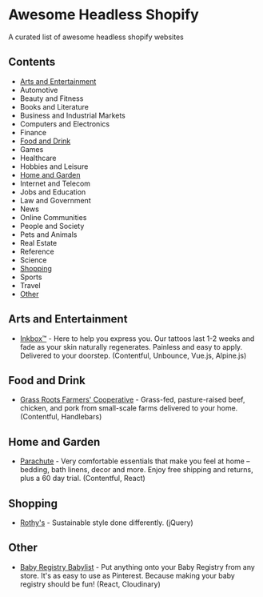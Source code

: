 # Awesome Headless Shopify
A curated list of awesome headless shopify websites

## Contents
- [Arts and Entertainment](#arts-and-entertainment)
- Automotive
- Beauty and Fitness
- Books and Literature
- Business and Industrial Markets
- Computers and Electronics
- Finance
- [Food and Drink](#food-and-drink)
- Games
- Healthcare
- Hobbies and Leisure
- [Home and Garden](#home-and-garden)
- Internet and Telecom
- Jobs and Education
- Law and Government
- News
- Online Communities
- People and Society
- Pets and Animals
- Real Estate
- Reference
- Science
- [Shopping](#shopping)
- Sports
- Travel
- [Other](#other)

## Arts and Entertainment
- [Inkbox™](https://inkbox.com/) - Here to help you express you. Our tattoos last 1-2 weeks and fade as your skin naturally regenerates. Painless and easy to apply. Delivered to your doorstep. (Contentful, Unbounce, Vue.js, Alpine.js)

## Food and Drink

- [Grass Roots Farmers' Cooperative](https://grassrootscoop.com/) - Grass-fed, pasture-raised beef, chicken, and pork from small-scale farms delivered to your home. (Contentful, Handlebars)


## Home and Garden

- [Parachute](https://www.parachutehome.com/) - Very comfortable essentials that make you feel at home – bedding, bath linens, decor and more. Enjoy free shipping and returns, plus a 60 day trial. (Contentful, React)

## Shopping

- [Rothy's](https://rothys.com/) - Sustainable style done differently. (jQuery)

## Other

- [Baby Registry Babylist](https://www.babylist.com/) - Put anything onto your Baby Registry from any store. It's as easy to use as Pinterest. Because making your baby registry should be fun! (React, Cloudinary)

